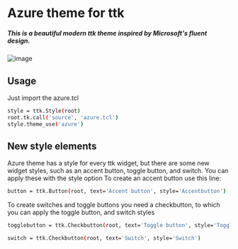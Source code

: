 # Azure theme for ttk

##### This is a beautiful modern ttk theme inspired by Microsoft's fluent design.

![image](https://github.com/rdbende/Azure-ttk-theme/blob/main/azure/screenshot.png)

## Usage
Just import the azure.tcl
```bash
style = ttk.Style(root)
root.tk.call('source', 'azure.tcl')
style.theme_use('azure')
```

## New style elements
Azure theme has a style for every ttk widget, but there are some new widget styles, such as an accent button, toggle button, and switch.
You can apply these with the style option
To create an accent button use this line:
```bash
button = ttk.Button(root, text='Accent button', style='Accentbutton')
```
To create switches and toggle buttons you need a checkbutton, to which you can apply the toggle button, and switch styles
```bash
togglebutton = ttk.Checkbutton(root, text='Toggle button', style='Togglebutton')

switch = ttk.Checkbutton(root, text='Switch', style='Switch')
```

